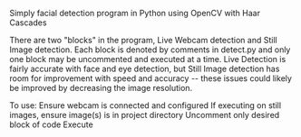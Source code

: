 Simply facial detection program in Python using OpenCV with Haar Cascades

There are two "blocks" in the program, Live Webcam detection and Still Image detection.
Each block is denoted by comments in detect.py and only one block may be uncommented and executed at a time.
Live Detection is fairly accurate with face and eye detection, but Still Image detection has room for improvement with speed and accuracy -- these issues could likely be improved by decreasing the image resolution.

To use:
Ensure webcam is connected and configured
If executing on still images, ensure image(s) is in project directory
Uncomment only desired block of code
Execute